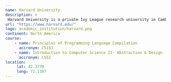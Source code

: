 ```yaml
---
name: Harvard University 
description: >
 Harvard University is a private Ivy League research university in Cambridge, Massachusetts. higher education academy. 
url: "https://www.harvard.edu/"
logo: academic_institution/harvard.png
continent: North America
course:
    - name: Principles of Programming Language Compilation 
      accronym: CS153
    - name: Introduction to Computer Science II- Abstraction & Design
      accronym: CS51
location:
     lat: 42.3770
     long: 71.1167
---
```


